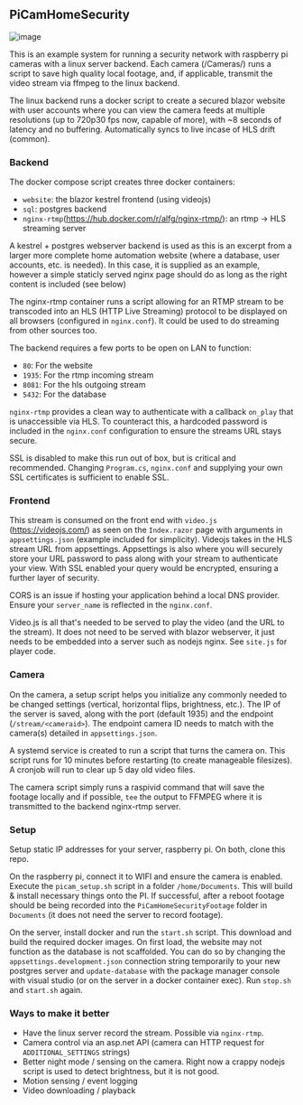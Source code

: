 ## PiCamHomeSecurity

![image](https://user-images.githubusercontent.com/5505109/211729434-74ffbe2a-75c8-4c07-b827-b8de17745c10.png)

This is an example system for running a security network with raspberry pi cameras with a linux server backend. Each camera (/Cameras/) runs a script to save high quality local footage, and, if applicable, transmit the video stream via ffmpeg to the linux backend. 

The linux backend runs a docker script to create a secured blazor website with user accounts where you can view the camera feeds at multiple resolutions (up to 720p30 fps now, capable of more), with ~8 seconds of latency and no buffering. Automatically syncs to live incase of HLS drift (common).

### Backend

The docker compose script creates three docker containers:
- `website`: the blazor kestrel frontend (using videojs)
- `sql`: postgres backend
- `nginx-rtmp`(https://hub.docker.com/r/alfg/nginx-rtmp/): an rtmp -> HLS streaming server

A kestrel + postgres webserver backend is used as this is an excerpt from a larger more complete home automation website (where a database, user accounts, etc. is needed). In this case, it is supplied as an example, however a simple staticly served nginx page should do as long as the right content is included (see below)

The nginx-rtmp container runs a script allowing for an RTMP stream to be transcoded into an HLS (HTTP Live Streaming) protocol to be displayed on all browsers (configured in `nginx.conf`). It could be used to do streaming from other sources too.

The backend requires a few ports to be open on LAN to function:

- `80`: For the website
- `1935`: For the rtmp incoming stream
- `8081`: For the hls outgoing stream
- `5432`: For the database

`nginx-rtmp` provides a clean way to authenticate with a callback `on_play` that is unaccessible via HLS. To counteract this, a hardcoded password is included in the `nginx.conf` configuration to ensure the streams URL stays secure. 

SSL is disabled to make this run out of box, but is critical and recommended. Changing `Program.cs`, `nginx.conf` and supplying your own SSL certificates is sufficient to enable SSL. 

### Frontend

This stream is consumed on the front end with `video.js` (https://videojs.com/) as seen on the `Index.razor` page with arguments in `appsettings.json` (example included for simplicity). Videojs takes in the HLS stream URL from appsettings. Appsettings is also where you will securely store your URL password to pass along with your stream to authenticate your view. With SSL enabled your query would be encrypted, ensuring a further layer of security.

CORS is an issue if hosting your application behind a local DNS provider. Ensure your `server_name` is reflected in the `nginx.conf`. 

Video.js is all that's needed to be served to play the video (and the URL to the stream). It does not need to be served with blazor webserver, it just needs to be embedded into a server such as nodejs nginx. See `site.js` for player code.

### Camera

On the camera, a setup script helps you initialize any commonly needed to be changed settings (vertical, horizontal flips, brightness, etc.). The IP of the server is saved, along with the port (default 1935) and the endpoint (`/stream/<cameraid>`). The endpoint camera ID needs to match with the camera(s) detailed in `appsettings.json`. 

A systemd service is created to run a script that turns the camera on. This script runs for 10 minutes before restarting (to create manageable filesizes). A cronjob will run to clear up 5 day old video files. 

The camera script simply runs a raspivid command that will save the footage locally and if possible, `tee` the output to FFMPEG where it is transmitted to the backend nginx-rtmp server. 

### Setup

Setup static IP addresses for your server, raspberry pi. On both, clone this repo.

On the raspberry pi, connect it to WIFI and ensure the camera is enabled. Execute the `picam_setup.sh` script in a folder `/home/Documents`. This will build & install necessary things onto the PI. If successful, after a reboot footage should be being recorded into the `PiCamHomeSecurityFootage` folder in `Documents` (it does not need the server to record footage).

On the server, install docker and run the `start.sh` script. This download and build the required docker images. On first load, the website may not function as the database is not scaffolded. You can do so by changing the `appsettings.development.json` connection string temporarily to your new postgres server and `update-database` with the package manager console with visual studio (or on the server in a docker container exec). Run `stop.sh` and `start.sh` again.

### Ways to make it better  

- Have the linux server record the stream. Possible via `nginx-rtmp`.
- Camera control via an asp.net API (camera can HTTP request for `ADDITIONAL_SETTINGS` strings)
- Better night mode / sensing on the camera. Right now a crappy nodejs script is used to detect brightness, but it is not good.
- Motion sensing / event logging
- Video downloading / playback
